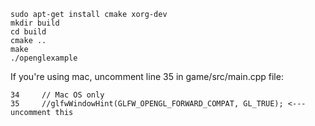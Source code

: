 ```
sudo apt-get install cmake xorg-dev
mkdir build
cd build
cmake ..
make
./openglexample
```

If you're using mac, uncomment line 35 in game/src/main.cpp file:

```
34     // Mac OS only
35     //glfwWindowHint(GLFW_OPENGL_FORWARD_COMPAT, GL_TRUE); <--- uncomment this
```
